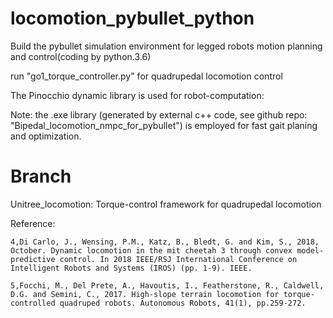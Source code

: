 # locomotion_pybullet_python

Build the pybullet simulation environment for legged robots motion planning and control(coding by python.3.6)

run "go1_torque_controller.py" for quadrupedal locomotion control

The Pinocchio dynamic library is used for robot-computation: 

Note: the .exe library (generated by external c++ code, see github repo: "Bipedal_locomotion_nmpc_for_pybullet") is employed for fast gait planing and optimization.

# Branch

Unitree_locomotion: Torque-control framework for quadrupedal locomotion

Reference:

    4,Di Carlo, J., Wensing, P.M., Katz, B., Bledt, G. and Kim, S., 2018, October. Dynamic locomotion in the mit cheetah 3 through convex model-predictive control. In 2018 IEEE/RSJ International Conference on Intelligent Robots and Systems (IROS) (pp. 1-9). IEEE.
    
    5,Focchi, M., Del Prete, A., Havoutis, I., Featherstone, R., Caldwell, D.G. and Semini, C., 2017. High-slope terrain locomotion for torque-controlled quadruped robots. Autonomous Robots, 41(1), pp.259-272.
   
